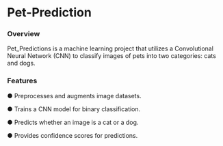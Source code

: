 # Pet-Prediction
### Overview

Pet_Predictions is a machine learning project that utilizes a Convolutional Neural Network (CNN) to classify images of pets into two categories: cats and dogs.

### Features

 ● Preprocesses and augments image datasets.

● Trains a CNN model for binary classification.

● Predicts whether an image is a cat or a dog.

● Provides confidence scores for predictions.

